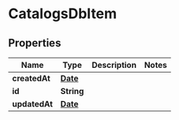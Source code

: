 

# CatalogsDbItem

## Properties

Name | Type | Description | Notes
------------ | ------------- | ------------- | -------------
**createdAt** | [**Date**](Date.md) |  | 
**id** | **String** |  | 
**updatedAt** | [**Date**](Date.md) |  | 




